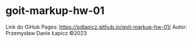 # goit-markup-hw-01
Link do GiHub Pages: https://pdlapicz.github.io/goit-markup-hw-01/ 
Autor: Przemysław Danie Łapicz ©2023
